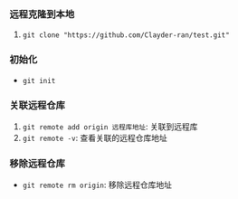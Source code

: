 ### 远程克隆到本地
1. `git clone "https://github.com/Clayder-ran/test.git"`

### 初始化
* `git init`


### 关联远程仓库
1. `git remote add origin 远程库地址`: 关联到远程库
2. `git remote -v`: 查看关联的远程仓库地址

### 移除远程仓库
* `git remote rm origin`: 移除远程仓库地址

### 